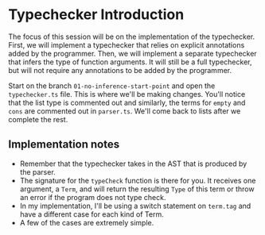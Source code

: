 # Typechecker Introduction

The focus of this session will be on the implementation of the typechecker. First, we will implement a typechecker that relies on explicit annotations added by the programmer. Then, we will implement a separate typechecker that infers the type of function arguments. It will still be a full typechecker, but will not require any annotations to be added by the programmer.

Start on the branch `01-no-inference-start-point` and open the `typechecker.ts` file. This is where we'll be making changes. You'll notice that the list type is commented out and similarly, the terms for `empty` and `cons` are commented out in `parser.ts`. We'll come back to lists after we complete the rest.

## Implementation notes

- Remember that the typechecker takes in the AST that is produced by the parser.
- The signature for the `typeCheck` function is there for you. It receives one argument, a `Term`, and will return the resulting `Type` of this term or throw an error if the program does not type check.
- In my implementation, I'll be using a switch statement on `term.tag` and have a different case for each kind of Term.
- A few of the cases are extremely simple.
